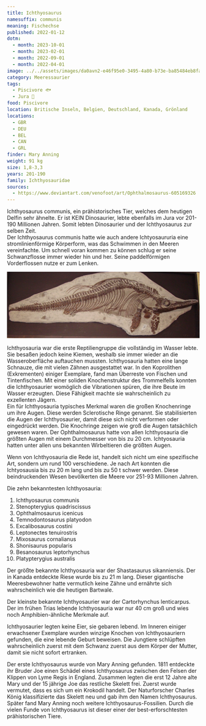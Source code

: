 ```yaml
---
title: Ichthyosaurus
namesuffix: communis
meaning: Fischechse
published: 2022-01-12
dotm:
  - month: 2023-10-01
  - month: 2023-02-01
  - month: 2022-09-01
  - month: 2022-04-01
image: ../../assets/images/da0avn2-e46f95e0-3495-4a80-b73e-ba85484eb8fa.jpg
category: Meeressaurier
tags:
  - Piscivore 🐟
  - Jura 🦴
food: Piscivore
location: Britische Inseln, Belgien, Deutschland, Kanada, Grönland
locations:
  - GBR
  - DEU
  - BEL
  - CAN
  - GRL
finder: Mary Anning
weight: 91 kg
size: 1,8-3,3
years: 201-190
family: Ichthyosauridae
sources:
  - https://www.deviantart.com/venofoot/art/Ophthalmosaurus-605169326
---
```

Ichthyosaurus communis, ein prähistorisches Tier, welches dem heutigen Delfin sehr ähnelte. Er ist KEIN Dinosaurier, lebte ebenfalls im Jura vor 201-190 Millionen Jahren. Somit lebten Dinosaurier und der Ichthyosaurus zur selben Zeit.\
Der Ichthyosaurus communis hatte wie auch andere Ichtyosaururia eine stromlinienförmige Körperform, was das Schwimmen in den Meeren vereinfachte. Um schnell voran kommen zu können schlug er seine Schwanzflosse immer wieder hin und her. Seine paddelförmigen Vorderflossen nutze er zum Lenken. 

![Ichthyosaurus communis Skelett](../../assets/images/ichthyosaur_mounted_skeleton.jpg)

Ichthyosauria war die erste Reptiliengruppe die vollständig im Wasser lebte. Sie besaßen jedoch keine Kiemen, weshalb sie immer wieder an die Wasseroberfläche auftauchen mussten. Ichthyosauria hatten eine lange Schnauze, die mit vielen Zähnen ausgestattet war. In den Koprolithen (Exkrementen) einiger Exemplare, fand man Überreste von Fischen und Tintenfischen. Mit einer soliden Knochenstruktur des Trommelfells konnten die Ichthyosaurier womöglich die Vibrationen spüren, die ihre Beute im Wasser erzeugten. Diese Fähigkeit machte sie wahrscheinlich zu exzellenten Jägern.\
Ein für Ichthyosauria typisches Merkmal waren die großen Knochenringe um ihre Augen. Diese werden Sclerotische Ringe genannt. Sie stabilisierten die Augen der Ichthyosaurier, damit diese sich nicht verformen oder eingedrückt werden. Die Knochringe zeigen wie groß die Augen tatsächlich gewesen waren. Der Ophthalmosaurus hatte von allen Ichthyosauria die größten Augen mit einem Durchmesser von bis zu 20 cm. Ichtyosauria hatten unter allen uns bekannten Wirbeltieren die größten Augen.

Wenn von Ichthyosauria die Rede ist, handelt sich nicht um eine spezifische Art, sondern um rund 100 verschiedene. Je nach Art konnten die Ichtyosausia bis zu 20 m lang und bis zu 50 t schwer werden. Diese beindruckenden Wesen bevölkerten die Meere vor 251-93 Millionen Jahren.

Die zehn bekanntesten Ichthyosauria:

1. Ichthyosaurus communis
2. Stenopterygius quadriscissus
3. Ophthalmosaurus icenicus
4. Temnodontosaurus platyodon
5. Excalibosaurus costini
6. Leptonectes tenuirostris
7. Mixosaurus cornalianus
8. Shonisaurus popularis
9. Besanosaurus leptorhynchus
10. Platypterygius australis

Der größte bekannte Ichthyosauria war der Shastasaurus sikanniensis. Der in Kanada entdeckte Riese wurde bis zu 21 m lang. Dieser gigantische Meeresbewohner hatte vermutlich keine Zähne und ernährte sich wahrscheinlich wie die heutigen Bartwale.

Der kleinste bekannte Ichthyosaurier war der Cartorhynchus lenticarpus. Der im frühen Trias lebende Ichthyosauria war nur 40 cm groß und wies noch Amphibien-ähnliche Merkmale auf.

Ichthyosaurier legten keine Eier, sie gebaren lebend. Im Inneren einiger erwachsener Exemplare wurden winzige Knochen von Ichthyosauriern gefunden, die eine lebende Geburt beweisen. Die Jungtiere schlüpften wahrscheinlich zuerst mit dem Schwanz zuerst aus dem Körper der Mutter, damit sie nicht sofort ertranken.

Der erste Ichthyosaurus wurde von Mary Anning gefunden. 1811 entdeckte ihr Bruder Joe einen Schädel eines Ichthyosaurus zwischen den Felsen der Klippen von Lyme Regis in England. Zusammen legten die erst 12 Jahre alte Mary und der 15 jährige Joe das restliche Skelett frei. Zuerst wurde vermutet, dass es sich um ein Krokodil handelt. Der Naturforscher Charles König klassifizierte das Skelett neu und gab ihm den Namen Ichthyosaurus. Später fand Mary Anning noch weitere Ichthyosaurus-Fossilien. Durch die vielen Funde von Ichthyosaurus ist dieser einer der best-erforschtesten prähistorischen Tiere.
